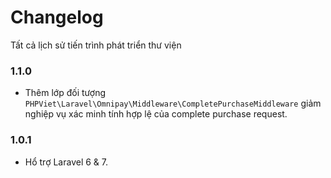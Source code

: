 # Changelog

Tất cả lịch sử tiến trình phát triển thư viện

### 1.1.0

+ Thêm lớp đối tượng `PHPViet\Laravel\Omnipay\Middleware\CompletePurchaseMiddleware` giảm nghiệp vụ xác minh tính hợp lệ của
complete purchase request.


### 1.0.1

+ Hổ trợ Laravel 6 & 7.
